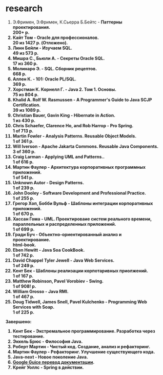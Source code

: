 research
========================================================================================

1. Э.Фримен, Э.Фримен, К.Сьерра Б.Бейтс - <b>Паттерны проектирования.<br/>
   200+ p.
2. Кайт Том - <b>Oracle для профессионалов.<br/>
   20 из 1427 p. (Отложено).
3. Линн Бейли - <b>Изучаем SQL</b>.<br/>
   49 из 573 p. 
4. Мишра С., Бьюли А. - <b>Секреты Oracle SQL</b>.<br/>
   17 из 360 p.
5. Молинаро Э. - SQL. <b>Сборник рецептов</b>.<br/>
   668 p.
6. Аллен К. - <b>101: Oracle PL/SQL</b>.<br/>
   369 p.
7. Хорстман К. Корнелл Г. - <b>Java 2. Том 1. Основы</b>.<br/>
   75 из 804 p.
8. Khalid A. Rolf W. Rasmussen - <b>A Programmer's Guide to Java SCJP Certification</b>.<br/>
   39 из 1089 p.
9. Christian Bauer, Gavin King - <b>Hibernate in Action</b>.<br/>
   1 из 430 p.
10. Chris Schaefer, Clarence Ho, and Rob Harrop - <b>Pro Spring</b>.<br/> 
    1 of 713 p. 
11. Martin Fowler - <b>Analysis Patterns. Reusable Object Models</b>.<br/>
    1 of 361 p.
12. Will Iverson - <b>Apache Jakarta Commons. Reusable Java Components</b>.<br/>
    3 of 360 p.
13. Craig Larman - <b>Applying UML and Patterns.</b>.<br/>
    1 of 616 p.
14. Мартин Фаулер - <b>Архитектура корпоративных программных приложений</b>.<br/>
    1 of 541 p.
15. Unknown Autor - <b>Design Patterns</b>.<br/>
    1 of 239 p.
16. John Dooley - <b>Software Development and Professional Practice</b>.<br/>
    1 of 255 p.
17. Грегор Хоп, Бобби Вульф - <b>Шаблоны интеграции корпоративных приложений</b>.<br/>
    1 of 670 p.
18. Хассан Гома - <b>UML. Проектироваие систем реального времени, параллельных и распределенных приложений</b>.<br/>
    1 of 699 p.
19. Гради Буч - <b>Объектно-ориентированный анализ и проектирование</b>.<br/>
    html-book.
20. Eben Hewitt - <b>Java Soa CookBook</b>.<br/>
    1 of 742 p.
21. David Chappel Tyler Jewell - <b>Java Web Services</b>.<br/>
    1 of 249 p.
22. Кент Бек - <b>Шаблоны реализации корпотаривных приолжений</b>.<br/>
    1 of 167 p.
23. Matthew Robinson, Pavel Vorobiev - <b>Swing</b>.<br/>
    1 of 908! p.
24. William Grosso - <b>Java RMI</b>.<br/>
    1 of 467 p.
25. Doug Tidwell, James Snell, Pavel Kulchenko - <b>Programming Web Services with Soap</b>.<br/>
   1 of 225 p.

Завершено:
   
1. Кент Бек - Экстремальное программирование. Разработка через тестирование.
2. Эккель Брюс - Философия Java. 
3. Роберт Мартин - Чистый код. Создание, анализ и рефакторинг.
4. Мартин Фаулер - Рефакторинг. Улучшение существующего кода.
6. Java-next - Новое поколение Java.
7. [Google Guice перевод документации](http://netvl.github.io/guice/users-guide.html). 
8. Крейг Уоллс - Spring в действии.
